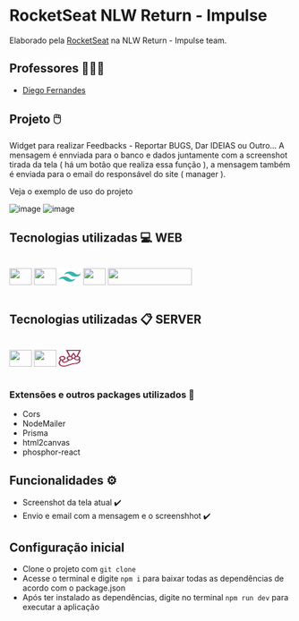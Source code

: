 # RocketSeat NLW Return - Impulse

Elaborado pela  [RocketSeat](https://www.rocketseat.com.br/) na NLW Return - Impulse team.

## Professores 👨🏽‍🏫
- [Diego Fernandes](https://www.linkedin.com/in/diego-schell-fernandes/)

## Projeto 🖱️

Widget para realizar Feedbacks - Reportar BUGS, Dar IDEIAS ou Outro...
A mensagem é ennviada para o banco e dados juntamente com a screenshot tirada da tela ( há um botão que realiza essa função ),
a mensagem também é enviada para o email do responsável do site ( manager ).

Veja o exemplo de uso do projeto 

![image](https://user-images.githubusercontent.com/69023428/173976232-56f61523-c451-4e25-b318-caad0467d725.png)
![image](https://user-images.githubusercontent.com/69023428/173976361-761fc12d-e216-42c7-ab9d-6fc9345be813.png)

## Tecnologias utilizadas 💻 WEB
<div style="display: inline_block"><br>
 <img align="center" height="30" width="40" src="https://cdn.jsdelivr.net/gh/devicons/devicon/icons/react/react-original.svg" />
 <img align="center" height="30" width="40" src="https://cdn.jsdelivr.net/gh/devicons/devicon/icons/typescript/typescript-original.svg" />
 <img align="center" height="30" width="40" src="https://raw.githubusercontent.com/devicons/devicon/master/icons/tailwindcss/tailwindcss-plain.svg">
 <img align="center" height="30" width="40" src="https://user-images.githubusercontent.com/69023428/173976855-1ea3994f-570c-49a5-bd43-67b746fd239a.png" /> 
 <img align="center" height="30" width="150" src="https://user-images.githubusercontent.com/69023428/173977057-570c0120-b8b6-4a58-840a-abb0ab85edfd.png" />
</div>

</br>

## Tecnologias utilizadas 📋 SERVER
<div style="display: inline_block"><br>
 <img align="center" height="30" width="40" src="https://cdn.jsdelivr.net/gh/devicons/devicon/icons/express/express-original.svg" />
 <img align="center" height="30" width="40" src="https://cdn.jsdelivr.net/gh/devicons/devicon/icons/typescript/typescript-original.svg" />
 <img align="center" height="30" width="40" src="https://raw.githubusercontent.com/devicons/devicon/master/icons/jest/jest-plain.svg">
</div>

</br>

### Extensões e outros packages utilizados 🔧
- Cors
- NodeMailer
- Prisma
- html2canvas
- phosphor-react

## Funcionalidades ⚙️
- Screenshot da tela atual ✔️
- Envio e email com a mensagem e o screenshhot ✔️

## Configuração inicial
- Clone o projeto com ```git clone```
- Acesse o terminal e digite ```npm i``` para baixar todas as dependências de acordo com o package.json
- Após ter instalado as dependências, digite no terminal ```npm run dev``` para executar a aplicação



